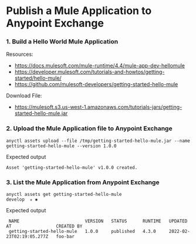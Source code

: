 # Publish a Mule Application to Anypoint Exchange

### 1. Build a Hello World Mule Application

Resources:
* https://docs.mulesoft.com/mule-runtime/4.4/mule-app-dev-hellomule
* https://developer.mulesoft.com/tutorials-and-howtos/getting-started/hello-mule/
* https://github.com/mulesoft-developers/getting-started-hello-mule

Download File:
* https://mulesoft.s3.us-west-1.amazonaws.com/tutorials-jars/getting-started-hello-mule.jar

### 2. Upload the Mule Application file to Anypoint Exchange

```
anyctl assets upload --file /tmp/getting-started-hello-mule.jar --name getting-started-hello-mule --version 1.0.0
```

Expected output

```
Asset 'getting-started-hello-mule' v1.0.0 created.
```

### 3. List the Mule Application from Anypoint Exchange

```
anyctl assets get getting-started-hello-mule                                                                                                                                                                                       develop  ✭ ✱
```

Expected output

```
 NAME                         VERSION   STATUS      RUNTIME   UPDATED AT                 CREATED BY
 getting-started-hello-mule   1.0.0     published   4.3.0     2022-02-23T02:19:05.277Z   foo-bar
```